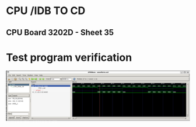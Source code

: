# CPU /IDB TO CD

## CPU Board 3202D - Sheet 35

# Test program verification

![Screenshot from GTKWave](gtkwave.png)